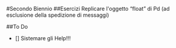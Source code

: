 #Secondo Biennio
##Esercizi
Replicare l'oggetto “float” di Pd (ad esclusione della spedizione di messaggi)

##To Do
- [] Sistemare gli Help!!!
